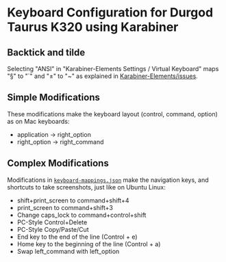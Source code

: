 # Keyboard Configuration for Durgod Taurus K320 using Karabiner

## Backtick and tilde
Selecting "ANSI" in "Karabiner-Elements Settings / Virtual Keyboard" maps "§" to "`" and "±" to "~" as explained in [Karabiner-Elements/issues](https://github.com/pqrs-org/Karabiner-Elements/issues/345).

## Simple Modifications
These modifications make the keyboard layout (control, command, option) as on Mac keyboards:

* application -> right_option
* right_option -> right_command

## Complex Modifications
Modifications in [`keyboard-mappings.json`](https://raw.githubusercontent.com/markolalovic/my-macos-config-files/main/keyboard/keyboard-mappings.json) make the navigation keys, and shortcuts to take screenshots, just like on Ubuntu Linux:

* shift+print_screen to command+shift+4
* print_screen to command+shift+3
* Change caps_lock to command+control+shift
* PC-Style Control+Delete
* PC-Style Copy/Paste/Cut
* End key to the end of the line (Control + e)
* Home key to the beginning of the line (Control + a)
* Swap left_command with left_option
